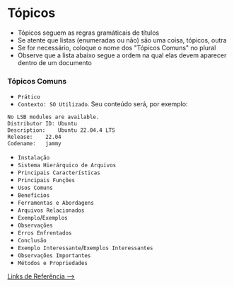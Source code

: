 # Tópicos

- Tópicos seguem as regras gramáticais de títulos
- Se atente que listas (enumeradas ou não) são uma coisa, tópicos, outra
- Se for necessário, coloque o nome dos "Tópicos Comuns" no plural
- Observe que a lista abaixo segue a ordem na qual elas devem aparecer dentro de um documento

### Tópicos Comuns

- `Prático`
- `Contexto: SO Utilizado`. Seu conteúdo será, por exemplo:

```bash
No LSB modules are available.
Distributor ID:	Ubuntu
Description:	Ubuntu 22.04.4 LTS
Release:	22.04
Codename:	jammy
```

- `Instalação`
- `Sistema Hierárquico de Arquivos`
- `Principais Características`
- `Principais Funções`
- `Usos Comuns`
- `Benefícios`
- `Ferramentas e Abordagens`
- `Arquivos Relacionados`
- `Exemplo`/`Exemplos`
- `Observações`
- `Erros Enfrentados`
- `Conclusão`
- `Exemplo Interessante`/`Exemplos Interessantes`
- `Observações Importantes`
- `Métodos e Propriedades`

[Links de Referência -->](./links-referencia.md)